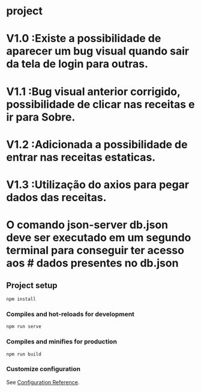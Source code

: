 # project

# V1.0 :Existe a possibilidade de aparecer um bug visual quando sair da tela de login para outras.
# V1.1 :Bug visual anterior corrigido, possibilidade de clicar nas receitas e ir para Sobre.
# V1.2 :Adicionada a possibilidade de entrar nas receitas estaticas.
# V1.3 :Utilização do axios para pegar dados das receitas.
#       O comando json-server db.json deve ser executado em um segundo terminal para conseguir  ter acesso aos #       dados presentes no db.json

## Project setup
```
npm install
```

### Compiles and hot-reloads for development
```
npm run serve
```

### Compiles and minifies for production
```
npm run build
```

### Customize configuration
See [Configuration Reference](https://cli.vuejs.org/config/).
